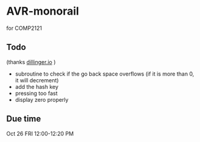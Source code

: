 # AVR-monorail
for COMP2121

## Todo
(thanks [dillinger.io](dillinger.io) )
- subroutine to check if the go back space overflows (if it is more than 0, it will decrement)
- add the hash key
- pressing too fast
- display zero properly

## Due time
Oct 26 FRI
12:00-12:20 PM
